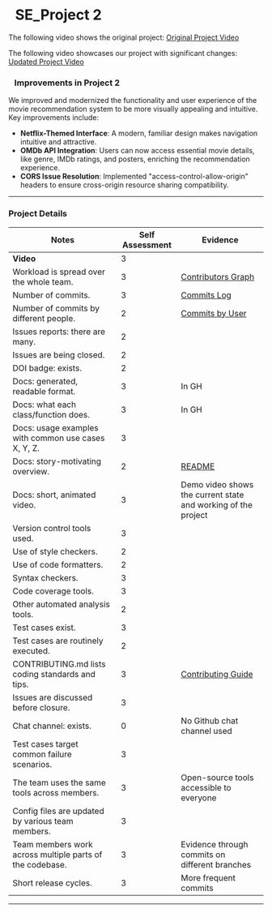 # &nbsp;&nbsp;SE_Project 2

The following video shows the original project:
[Original Project Video](https://www.youtube.com/watch?v=21Rol3h_CQQ)

The following video showcases our project with significant changes:
[Updated Project Video](https://youtu.be/uYQ4t7GOEyU)

### &nbsp;&nbsp; Improvements in Project 2

We improved and modernized the functionality and user experience of the movie recommendation system to be more visually appealing and intuitive. Key improvements include:

- **Netflix-Themed Interface**: A modern, familiar design makes navigation intuitive and attractive.
- **OMDb API Integration**: Users can now access essential movie details, like genre, IMDb ratings, and posters, enriching the recommendation experience.
- **CORS Issue Resolution**: Implemented "access-control-allow-origin" headers to ensure cross-origin resource sharing compatibility.

---

### Project Details

| **Notes** | **Self Assessment** | **Evidence** |
| --------- | ------------------- | ------------ |
| **Video** | 3 | |
| Workload is spread over the whole team. | 3 | [Contributors Graph](https://github.com/MadhurDixit13/MovieRecommender/graphs/contributors) |
| Number of commits. | 3 | [Commits Log](https://github.com/MadhurDixit13/MovieRecommender/commits/master) |
| Number of commits by different people. | 2 | [Commits by User](https://github.com/MadhurDixit13/MovieRecommender/commits/master) |
| Issues reports: there are many. | 2 | |
| Issues are being closed. | 2 | |
| DOI badge: exists. | 2 | |
| Docs: generated, readable format. | 3 | In GH |
| Docs: what each class/function does. | 3 | In GH |
| Docs: usage examples with common use cases X, Y, Z. | 3 | |
| Docs: story-motivating overview. | 2 | [README](https://github.com/MadhurDixit13/MovieRecommender#readme) |
| Docs: short, animated video. | 3 | Demo video shows the current state and working of the project |
| Version control tools used. | 3 | |
| Use of style checkers. | 2 | |
| Use of code formatters. | 2 | |
| Syntax checkers. | 3 | |
| Code coverage tools. | 3 | |
| Other automated analysis tools. | 2 | |
| Test cases exist. | 3 | |
| Test cases are routinely executed. | 2 | |
| CONTRIBUTING.md lists coding standards and tips. | 3 | [Contributing Guide](https://github.com/MadhurDixit13/MovieRecommender/blob/master/CONTRIBUTING.md) |
| Issues are discussed before closure. | 3 | |
| Chat channel: exists. | 0 | No Github chat channel used |
| Test cases target common failure scenarios. | 3 | |
| The team uses the same tools across members. | 3 | Open-source tools accessible to everyone |
| Config files are updated by various team members. | 3 | |
| Team members work across multiple parts of the codebase. | 3 | Evidence through commits on different branches |
| Short release cycles. | 3 | More frequent commits |

---

